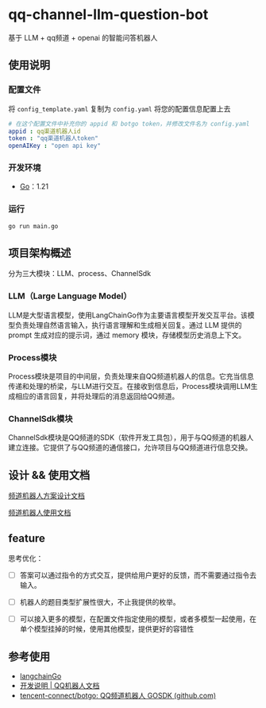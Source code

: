 # qq-channel-llm-question-bot
基于 LLM + qq频道 + openai 的智能问答机器人

## 使用说明

### 配置文件

将 `config_template.yaml` 复制为 `config.yaml` 将您的配置信息配置上去

```yaml
# 在这个配置文件中补充你的 appid 和 botgo token，并修改文件名为 config.yaml
appid : qq渠道机器人id
token : "qq渠道机器人token"
openAIKey : "open api key"
```

### 开发环境

- [Go](https://golang.google.cn/doc/install)：1.21

### 运行

```bash
go run main.go
```

## 项目架构概述

分为三大模块：LLM、process、ChannelSdk

### LLM（Large Language Model）

LLM是大型语言模型，使用LangChainGo作为主要语言模型开发交互平台。该模型负责处理自然语言输入，执行语言理解和生成相关回复。通过 LLM 提供的 prompt 生成对应的提示词，通过 memory 模块，存储模型历史消息上下文。

### Process模块

Process模块是项目的中间层，负责处理来自QQ频道机器人的信息。它充当信息传递和处理的桥梁，与LLM进行交互。在接收到信息后，Process模块调用LLM生成相应的语言回复，并将处理后的消息返回给QQ频道。

### ChannelSdk模块

ChannelSdk模块是QQ频道的SDK（软件开发工具包），用于与QQ频道的机器人建立连接。它提供了与QQ频道的通信接口，允许项目与QQ频道进行信息交换。

## 设计 && 使用文档 

[频道机器人方案设计文档](https://github.com/Fan-Yu-Feng/qq-channel-llm-question-bot/blob/master/doc/%E8%B6%A3%E5%91%B3%E9%97%AE%E7%AD%94%E9%A2%91%E9%81%93%E6%9C%BA%E5%99%A8%E4%BA%BA%E6%96%B9%E6%A1%88%E8%AE%BE%E8%AE%A1%E6%96%87%E6%A1%A3.md)

[频道机器人使用文档](https://github.com/Fan-Yu-Feng/qq-channel-llm-question-bot/blob/master/doc/%E8%B6%A3%E5%91%B3%E9%97%AE%E7%AD%94%E9%A2%91%E9%81%93%E6%9C%BA%E5%99%A8%E4%BA%BA%E4%BD%BF%E7%94%A8%E8%AF%B4%E6%98%8E%E6%96%87%E6%A1%A3.md)

## feature

思考优化：

- [ ] 答案可以通过指令的方式交互，提供给用户更好的反馈，而不需要通过指令去输入。
- [ ] 机器人的题目类型扩展性很大，不止我提供的枚举。
- [ ] 可以接入更多的模型，在配置文件指定使用的模型，或者多模型一起使用，在单个模型挂掉的时候，使用其他模型，提供更好的容错性





## 参考使用

- [langchainGo](https://tmc.github.io/langchaingo/docs/)
- [开发说明 | QQ机器人文档](https://bot.q.qq.com/wiki/develop/api/)
- [tencent-connect/botgo: QQ频道机器人 GOSDK (github.com)](https://github.com/tencent-connect/botgo)

